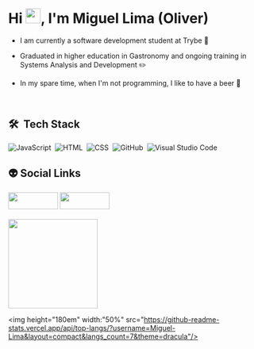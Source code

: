 <h1 align="left">Hi <img src="https://raw.githubusercontent.com/kaueMarques/kaueMarques/master/hi.gif" width="30px">, I'm Miguel Lima (Oliver)</h1>

- I am currently a software development student at Trybe :green_heart:

- Graduated in higher education in Gastronomy and ongoing training in Systems Analysis and Development :pencil2:

- In my spare time, when I'm not programming, I like to have a beer 🍺

<br>

## 🛠 &nbsp;Tech Stack

![JavaScript](https://img.shields.io/badge/-JavaScript-05122A?style=flat&logo=javascript)&nbsp;
![HTML](https://img.shields.io/badge/-HTML-05122A?style=flat&logo=HTML5)&nbsp;
![CSS](https://img.shields.io/badge/-CSS-05122A?style=flat&logo=CSS3&logoColor=1572B6)&nbsp;
![GitHub](https://img.shields.io/badge/-GitHub-05122A?style=flat&logo=github)&nbsp;
![Visual Studio Code](https://img.shields.io/badge/-Visual%20Studio%20Code-05122A?style=flat&logo=visual-studio-code&logoColor=007ACC)&nbsp;


## :alien: Social Links
<div>
 <a href="mailto:miguellimaoliver97@gmail.com" target="_blank"><img width="100em" height="34em" src="https://img.shields.io/badge/Gmail-D14836?style=for-the-badge&logo=gmail&logoColor=white" target="_blank"></a> 
 <a href="https://www.linkedin.com/in/adsmiguel/" target="_blank"><img width="100em" height="34em" src="https://img.shields.io/badge/-LinkedIn-%230077B5?style=for-the-badge&logo=linkedin&logoColor=white" target="_blank"></a> 
</div>
 
 <br>
 <div>
  <img height="180em" width:"50%" src="https://github-readme-stats.vercel.app/api?username=Miguel-Lima&show_icons=true&theme=dracula&include_all_commits=false&count_private=true"/>

  <img height="180em" width:"50%" src="https://github-readme-stats.vercel.app/api/top-langs/?username=Miguel-Lima&layout=compact&langs_count=7&theme=dracula"/>
</div>

